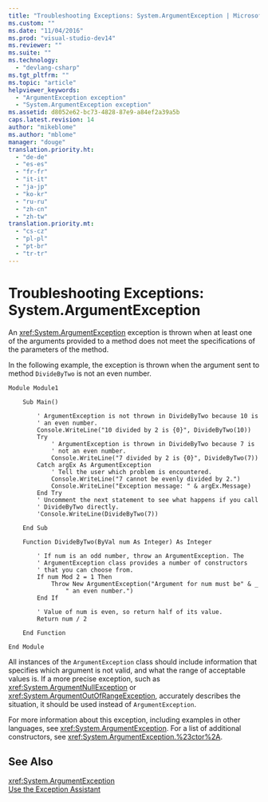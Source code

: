 ```yaml
---
title: "Troubleshooting Exceptions: System.ArgumentException | Microsoft Docs"
ms.custom: ""
ms.date: "11/04/2016"
ms.prod: "visual-studio-dev14"
ms.reviewer: ""
ms.suite: ""
ms.technology: 
  - "devlang-csharp"
ms.tgt_pltfrm: ""
ms.topic: "article"
helpviewer_keywords: 
  - "ArgumentException exception"
  - "System.ArgumentException exception"
ms.assetid: d8052e62-bc73-4828-87e9-a84ef2a39a5b
caps.latest.revision: 14
author: "mikeblome"
ms.author: "mblome"
manager: "douge"
translation.priority.ht: 
  - "de-de"
  - "es-es"
  - "fr-fr"
  - "it-it"
  - "ja-jp"
  - "ko-kr"
  - "ru-ru"
  - "zh-cn"
  - "zh-tw"
translation.priority.mt: 
  - "cs-cz"
  - "pl-pl"
  - "pt-br"
  - "tr-tr"
---
```

# Troubleshooting Exceptions: System.ArgumentException
An <xref:System.ArgumentException> exception is thrown when at least one of the arguments provided to a method does not meet the specifications of the parameters of the method.  
  
 In the following example, the exception is thrown when the argument sent to method `DivideByTwo` is not an even number.  
  
```vb#  
Module Module1  
  
    Sub Main()  
  
        ' ArgumentException is not thrown in DivideByTwo because 10 is   
        ' an even number.  
        Console.WriteLine("10 divided by 2 is {0}", DivideByTwo(10))  
        Try  
            ' ArgumentException is thrown in DivideByTwo because 7 is   
            ' not an even number.  
            Console.WriteLine("7 divided by 2 is {0}", DivideByTwo(7))  
        Catch argEx As ArgumentException  
            ' Tell the user which problem is encountered.  
            Console.WriteLine("7 cannot be evenly divided by 2.")  
            Console.WriteLine("Exception message: " & argEx.Message)  
        End Try  
        ' Uncomment the next statement to see what happens if you call   
        ' DivideByTwo directly.  
        'Console.WriteLine(DivideByTwo(7))  
  
    End Sub  
  
    Function DivideByTwo(ByVal num As Integer) As Integer  
  
        ' If num is an odd number, throw an ArgumentException. The  
        ' ArgumentException class provides a number of constructors  
        ' that you can choose from.  
        If num Mod 2 = 1 Then  
            Throw New ArgumentException("Argument for num must be" & _  
                " an even number.")  
        End If  
  
        ' Value of num is even, so return half of its value.  
        Return num / 2  
  
    End Function  
  
End Module  
```  
  
 All instances of the `ArgumentException` class should include information that specifies which argument is not valid, and what the range of acceptable values is. If a more precise exception, such as <xref:System.ArgumentNullException> or <xref:System.ArgumentOutOfRangeException>, accurately describes the situation, it should be used instead of `ArgumentException`.  
  
 For more information about this exception, including examples in other languages, see <xref:System.ArgumentException>. For a list of additional constructors, see <xref:System.ArgumentException.%23ctor%2A>.  
  
## See Also  
 <xref:System.ArgumentException>   
 [Use the Exception Assistant](../Topic/How%20to:%20Use%20the%20Exception%20Assistant.md)